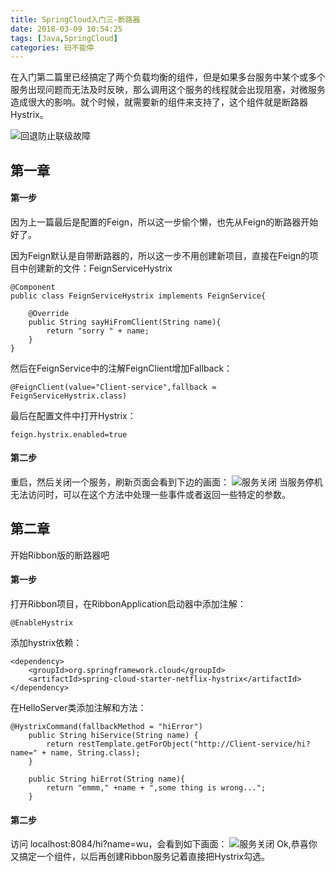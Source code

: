 ```yaml
---
title: SpringCloud入门三-断路器
date: 2018-03-09 10:54:25
tags: [Java,SpringCloud]
categories: 码不能停
---
```


在入门第二篇里已经搞定了两个负载均衡的组件，但是如果多台服务中某个或多个服务出现问题而无法及时反映，那么调用这个服务的线程就会出现阻塞，对微服务造成很大的影响。就个时候，就需要新的组件来支持了，这个组件就是断路器Hystrix。

![回退防止联级故障](/Spring-Cloud-Fallback/Fallback.png)
<!--more-->

## 第一章
#### 第一步
因为上一篇最后是配置的Feign，所以这一步偷个懒，也先从Feign的断路器开始好了。

因为Feign默认是自带断路器的，所以这一步不用创建新项目，直接在Feign的项目中创建新的文件：FeignServiceHystrix
```
@Component
public class FeignServiceHystrix implements FeignService{

    @Override
    public String sayHiFromClient(String name){
        return "sorry " + name;
    }
}
```

然后在FeignService中的注解FeignClient增加Fallback：
```
@FeignClient(value="Client-service",fallback = FeignServiceHystrix.class)
```
最后在配置文件中打开Hystrix：
```
feign.hystrix.enabled=true
```

#### 第二步
重启，然后关闭一个服务，刷新页面会看到下边的画面：
![服务关闭](/Spring-Cloud-Fallback/服务关闭.png)
当服务停机无法访问时，可以在这个方法中处理一些事件或者返回一些特定的参数。

## 第二章
开始Ribbon版的断路器吧
#### 第一步
打开Ribbon项目，在RibbonApplication启动器中添加注解：
```
@EnableHystrix
```

添加hystrix依赖：
```
<dependency>
    <groupId>org.springframework.cloud</groupId>
    <artifactId>spring-cloud-starter-netflix-hystrix</artifactId>
</dependency>
```

在HelloServer类添加注解和方法：
```
@HystrixCommand(fallbackMethod = "hiError")
    public String hiService(String name) {
        return restTemplate.getForObject("http://Client-service/hi?name=" + name, String.class);
    }

    public String hiErrot(String name){
        return "emmm," +name + ",some thing is wrong...";
    }
```

#### 第二步
访问 localhost:8084/hi?name=wu，会看到如下画面：
![服务关闭](/Spring-Cloud-Fallback/Ribbon服务关闭.png)
Ok,恭喜你又搞定一个组件，以后再创建Ribbon服务记着直接把Hystrix勾选。
